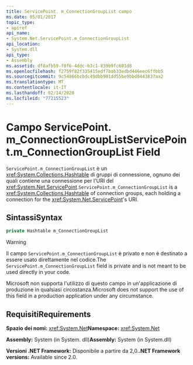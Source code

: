 ```yaml
---
title: ServicePoint. m_ConnectionGroupList campo
ms.date: 05/01/2017
topic_type:
- apiref
api_name:
- System.Net.ServicePoint.m_ConnectionGroupList
api_location:
- System.dll
api_type:
- Assembly
ms.assetid: df8afb59-f0f6-4ddc-b3c1-839b9fc601d8
ms.openlocfilehash: f2759f82f335415edf7bab33edbd446eec6ffbb5
ms.sourcegitcommit: 9c54866bcbdc49dbb981dd55be9bbd0443837aa2
ms.translationtype: MT
ms.contentlocale: it-IT
ms.lasthandoff: 02/14/2020
ms.locfileid: "77215523"
---
```

# <a name="servicepointm_connectiongrouplist-field"></a><span data-ttu-id="d0075-102">Campo ServicePoint. m\_ConnectionGroupList</span><span class="sxs-lookup"><span data-stu-id="d0075-102">ServicePoint.m\_ConnectionGroupList Field</span></span>

<span data-ttu-id="d0075-103">`ServicePoint.m_ConnectionGroupList` è un <xref:System.Collections.Hashtable> di gruppi di connessione, ognuno dei quali contiene una connessione per l'URI del <xref:System.Net.ServicePoint>.</span><span class="sxs-lookup"><span data-stu-id="d0075-103">`ServicePoint.m_ConnectionGroupList` is a <xref:System.Collections.Hashtable> of connection groups, each holding a connection for the <xref:System.Net.ServicePoint>'s URI.</span></span>

## <a name="syntax"></a><span data-ttu-id="d0075-104">Sintassi</span><span class="sxs-lookup"><span data-stu-id="d0075-104">Syntax</span></span>
  
```csharp  
private Hashtable m_ConnectionGroupList
```

> [!WARNING]
> <span data-ttu-id="d0075-105">Il campo `ServicePoint.m_ConnectionGroupList` è privato e non è destinato a essere usato direttamente nel codice.</span><span class="sxs-lookup"><span data-stu-id="d0075-105">The `ServicePoint.m_ConnectionGroupList` field is private and is not meant to be used directly in your code.</span></span>
> 
> <span data-ttu-id="d0075-106">Microsoft non supporta l'utilizzo di questo campo in un'applicazione di produzione in qualsiasi circostanza.</span><span class="sxs-lookup"><span data-stu-id="d0075-106">Microsoft does not support the use of this field in a production application under any circumstance.</span></span>

## <a name="requirements"></a><span data-ttu-id="d0075-107">Requisiti</span><span class="sxs-lookup"><span data-stu-id="d0075-107">Requirements</span></span>

<span data-ttu-id="d0075-108">**Spazio dei nomi:** <xref:System.Net></span><span class="sxs-lookup"><span data-stu-id="d0075-108">**Namespace:** <xref:System.Net></span></span>

<span data-ttu-id="d0075-109">**Assembly:** System (in System. dll)</span><span class="sxs-lookup"><span data-stu-id="d0075-109">**Assembly:** System (in System.dll)</span></span>

<span data-ttu-id="d0075-110">**Versioni .NET Framework:** Disponibile a partire da 2,0.</span><span class="sxs-lookup"><span data-stu-id="d0075-110">**.NET Framework versions:** Available since 2.0.</span></span>
